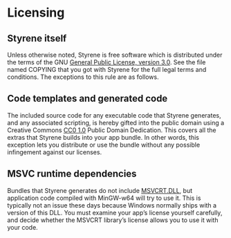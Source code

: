 # Licensing

## Styrene itself

Unless otherwise noted, Styrene is free software
which is distributed under the terms of
the GNU [General Public License, version 3.0][gpl3].
See the file named COPYING that you got with Styrene
for the full legal terms and conditions.
The exceptions to this rule are as follows.

[gpl3]: https://www.gnu.org/licenses/gpl-3.0.en.html

## Code templates and generated code

The included source code for
any executable code that Styrene generates,
and any associated scripting,
is hereby gifted into the public domain
using a Creative Commons [CC0 1.0][cc0] Public Domain Dedication.
This covers all the extras that Styrene builds into your app bundle.
In other words, this exception lets you distribute or use the bundle
without any possible infingement against our licenses.

[cc0]: https://creativecommons.org/publicdomain/zero/1.0/

## MSVC runtime dependencies

Bundles that Styrene generates do not include [MSVCRT.DLL][msvcrt],
but application code compiled with MinGW-w64 will try to use it.
This is typically not an issue these days
because Windows normally ships with a version of this DLL.
You must examine your app’s license yourself carefully,
and decide whether the MSVCRT library’s license
allows you to use it with your code.

[msvcrt]: https://support.microsoft.com/en-us/kb/2977003
